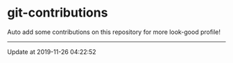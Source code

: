# git-contributions

Auto add some contributions on this repository for more look-good profile!

---

Update at 2019-11-26 04:22:52
